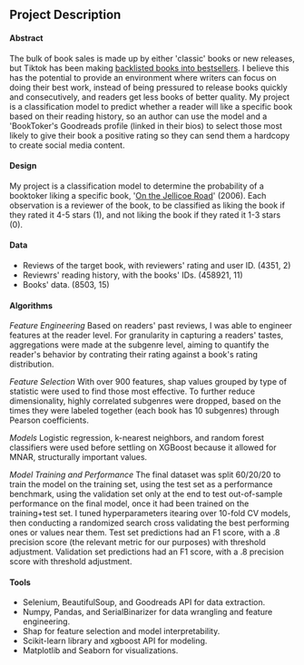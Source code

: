 ## Project Description
#### Abstract
The bulk of book sales is made up by either 'classic' books or new releases, but Tiktok has been making [backlisted books into bestsellers](https://www.economist.com/books-and-arts/2021/11/06/booktok-has-passion-and-enormous-marketing-power). I believe this has the potential to provide an environment where writers can focus on doing their best work, instead of being pressured to release books quickly and consecutively, and readers get less books of better quality. My project is a classification model to predict whether a reader will like a specific book based on their reading history, so an author can use the model and a 'BookToker's Goodreads profile (linked in their bios) to select those most likely to give their book a positive rating so they can send them a hardcopy to create social media content.

#### Design
My project is a classification model to determine the probability of a booktoker liking a specific book, '[On the Jellicoe Road](https://www.goodreads.com/book/show/1162022.On_the_Jellicoe_Road)' (2006). Each observation is a reviewer of the book, to be classified as liking the book if they rated it 4-5 stars (1), and not liking the book if they rated it 1-3 stars (0).

#### Data
- Reviews of the target book, with reviewers' rating and user ID. (4351, 2)
- Reviewrs' reading history, with the books' IDs. (458921, 11)
- Books' data. (8503, 15)
#### Algorithms
*Feature Engineering*
Based on readers' past reviews, I was able to engineer features at the reader level. For granularity in capturing a readers' tastes, aggregations were made at the subgenre level, aiming to quantify the reader's behavior by contrating their rating against a book's rating distribution.

*Feature Selection*
With over 900 features, shap values grouped by type of statistic were used to find those most effective.
To further reduce dimensionality, highly correlated subgenres were dropped, based on the times they were labeled together (each book has 10 subgenres) through Pearson coefficients.

*Models*
Logistic regression, k-nearest neighbors, and random forest classifiers were used before settling on XGBoost because it allowed for MNAR, structurally important values. 

*Model Training and Performance*
The final dataset was split 60/20/20 to train the model on the training set, using the test set as a performance benchmark, using the validation set only at the end to test out-of-sample performance on the final model, once it had been trained on the training+test set. I tuned hyperparameters itearing over 10-fold CV models, then conducting a randomized search cross validating the best performing ones or values near them.
Test set predictions had an F1 score, with a .8 precision score (the relevant metric for our purposes) with threshold adjustment.
Validation set predictions had an F1 score, with a .8 precision score with threshold adjustment.

#### Tools
- Selenium, BeautifulSoup, and Goodreads API for data extraction. 
- Numpy, Pandas, and SerialBinarizer for data wrangling and feature engineering.
- Shap for feature selection and model interpretability.
- Scikit-learn library and xgboost API for modeling.
- Matplotlib and Seaborn for visualizations.